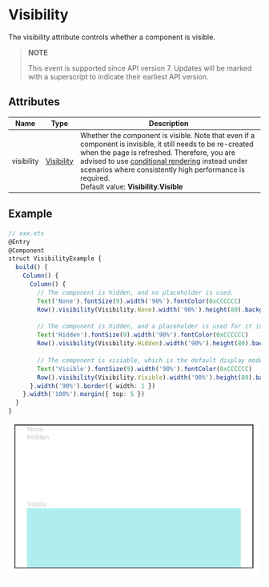 # Visibility

The visibility attribute controls whether a component is visible.

>  **NOTE**
>
> This event is supported since API version 7. Updates will be marked with a superscript to indicate their earliest API version.

## Attributes

| Name        | Type                       | Description                                        |
| ---------- | ---------------------------- | ------------------------------------------ |
| visibility | [Visibility](ts-appendix-enums.md#visibility) | Whether the component is visible. Note that even if a component is invisible, it still needs to be re-created when the page is refreshed. Therefore, you are advised to use [conditional rendering](../../quick-start/arkts-rendering-control.md#conditional-rendering) instead under scenarios where consistently high performance is required.<br>Default value: **Visibility.Visible**|


## Example

```ts
// xxx.ets
@Entry
@Component
struct VisibilityExample {
  build() {
    Column() {
      Column() {
        // The component is hidden, and no placeholder is used.
        Text('None').fontSize(9).width('90%').fontColor(0xCCCCCC)
        Row().visibility(Visibility.None).width('90%').height(80).backgroundColor(0xAFEEEE)

        // The component is hidden, and a placeholder is used for it in the layout.
        Text('Hidden').fontSize(9).width('90%').fontColor(0xCCCCCC)
        Row().visibility(Visibility.Hidden).width('90%').height(80).backgroundColor(0xAFEEEE)

        // The component is visiable, which is the default display mode.
        Text('Visible').fontSize(9).width('90%').fontColor(0xCCCCCC)
        Row().visibility(Visibility.Visible).width('90%').height(80).backgroundColor(0xAFEEEE)
      }.width('90%').border({ width: 1 })
    }.width('100%').margin({ top: 5 })
  }
}
```

![visibility.png](figures/visibility.png)
